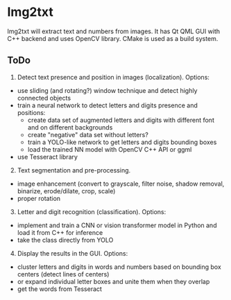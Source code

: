 Img2txt
=======

Img2txt will extract text and numbers from images.
It has Qt QML GUI with C++ backend and uses OpenCV library.
CMake is used as a build system.


ToDo
----

1. Detect text presence and position in images (localization).
Options:
  - use sliding (and rotating?) window technique and detect highly connected objects
  - train a neural network to detect letters and digits presence and positions:
    - create data set of augmented letters and digits with different font and on different backgrounds
    - create "negative" data set without letters?
    - train a YOLO-like network to get letters and digits bounding boxes
    - load the trained NN model with OpenCV C++ API or ggml
  - use Tesseract library

2. Text segmentation and pre-processing.
  - image enhancement (convert to grayscale, filter noise, shadow removal, binarize, erode/dilate, crop, scale)
  - proper rotation

3. Letter and digit recognition (classification).
Options:
  - implement and train a CNN or vision transformer model in Python and load it from C++ for inference
  - take the class directly from YOLO

4. Display the results in the GUI.
Options:
  - cluster letters and digits in words and numbers based on bounding box centers (detect lines of centers)
  - or expand individual letter boxes and unite them when they overlap
  - get the words from Tesseract
